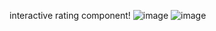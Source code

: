 interactive rating component!
![image](https://user-images.githubusercontent.com/120687641/231168158-ea3b69e2-2522-4508-9387-5bcb2377941a.png)
![image](https://user-images.githubusercontent.com/120687641/231167940-c027b2fc-5606-48cd-9c10-675d0a638245.png)

